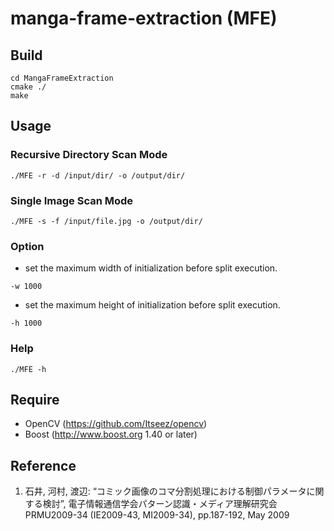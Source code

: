 manga-frame-extraction (MFE)
======================

## Build
```
cd MangaFrameExtraction
cmake ./
make
```

## Usage
###  Recursive Directory Scan Mode
```
./MFE -r -d /input/dir/ -o /output/dir/
```
###  Single Image Scan Mode
```
./MFE -s -f /input/file.jpg -o /output/dir/
```
###  Option
* set the maximum width of initialization before split execution.
```
-w 1000
```
* set the maximum height of initialization before split execution.
```
-h 1000
```
### Help
```
./MFE -h
```

## Require
*  OpenCV (https://github.com/Itseez/opencv)
*  Boost (http://www.boost.org 1.40 or later)

## Reference
1. 石井, 河村, 渡辺: “コミック画像のコマ分割処理における制御パラメータに関する検討”, 電子情報通信学会パターン認識・メディア理解研究会 PRMU2009-34 (IE2009-43, MI2009-34), pp.187-192, May 2009
